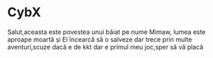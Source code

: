 # CybX
Salut,aceasta este povestea unui băiat pe nume Mimaw, lumea este aproape moartă și El încearcă să o salveze dar trece prin multe aventuri,scuze dacă e de kkt dar e primul meu joc,sper să vă placă

